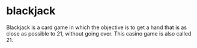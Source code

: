 # blackjack
Blackjack is a card game in which the objective is to get a hand that is as close as possible to 21, without going over. This casino game is also called 21.
